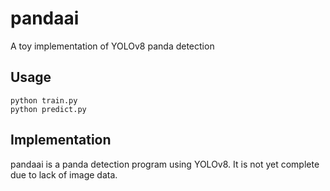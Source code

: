 # pandaai

A toy implementation of YOLOv8 panda detection

Usage
-----

```
python train.py
python predict.py
```

Implementation
-----
pandaai is a panda detection program using YOLOv8.
It is not yet complete due to lack of image data.